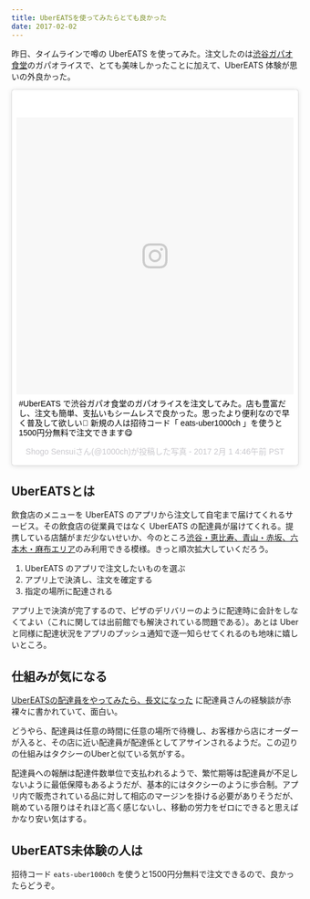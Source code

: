 ```yaml
---
title: UberEATSを使ってみたらとても良かった
date: 2017-02-02
---
```


昨日、タイムラインで噂の UberEATS を使ってみた。注文したのは[渋谷ガパオ食堂](https://tabelog.com/tokyo/A1303/A130301/13174303/)のガパオライスで、とても美味しかったことに加えて、UberEATS 体験が思いの外良かった。

<blockquote class="instagram-media" data-instgrm-captioned data-instgrm-version="7" style=" background:#FFF; border:0; border-radius:3px; box-shadow:0 0 1px 0 rgba(0,0,0,0.5),0 1px 10px 0 rgba(0,0,0,0.15); margin: 1px; max-width:658px; padding:0; width:99.375%; width:-webkit-calc(100% - 2px); width:calc(100% - 2px);"><div style="padding:8px;"> <div style=" background:#F8F8F8; line-height:0; margin-top:40px; padding:50.0% 0; text-align:center; width:100%;"> <div style=" background:url(data:image/png;base64,iVBORw0KGgoAAAANSUhEUgAAACwAAAAsCAMAAAApWqozAAAABGdBTUEAALGPC/xhBQAAAAFzUkdCAK7OHOkAAAAMUExURczMzPf399fX1+bm5mzY9AMAAADiSURBVDjLvZXbEsMgCES5/P8/t9FuRVCRmU73JWlzosgSIIZURCjo/ad+EQJJB4Hv8BFt+IDpQoCx1wjOSBFhh2XssxEIYn3ulI/6MNReE07UIWJEv8UEOWDS88LY97kqyTliJKKtuYBbruAyVh5wOHiXmpi5we58Ek028czwyuQdLKPG1Bkb4NnM+VeAnfHqn1k4+GPT6uGQcvu2h2OVuIf/gWUFyy8OWEpdyZSa3aVCqpVoVvzZZ2VTnn2wU8qzVjDDetO90GSy9mVLqtgYSy231MxrY6I2gGqjrTY0L8fxCxfCBbhWrsYYAAAAAElFTkSuQmCC); display:block; height:44px; margin:0 auto -44px; position:relative; top:-22px; width:44px;"></div></div> <p style=" margin:8px 0 0 0; padding:0 4px;"> <a href="https://www.instagram.com/p/BP-DCblDI2l/" style=" color:#000; font-family:Arial,sans-serif; font-size:14px; font-style:normal; font-weight:normal; line-height:17px; text-decoration:none; word-wrap:break-word;" target="_blank">#UberEATS で渋谷ガパオ食堂のガパオライスを注文してみた。店も豊富だし、注文も簡単、支払いもシームレスで良かった。思ったより便利なので早く普及して欲しい🚗 新規の人は招待コード「 eats-uber1000ch 」を使うと1500円分無料で注文できます😋</a></p> <p style=" color:#c9c8cd; font-family:Arial,sans-serif; font-size:14px; line-height:17px; margin-bottom:0; margin-top:8px; overflow:hidden; padding:8px 0 7px; text-align:center; text-overflow:ellipsis; white-space:nowrap;">Shogo Sensuiさん(@1000ch)が投稿した写真 - <time style=" font-family:Arial,sans-serif; font-size:14px; line-height:17px;" datetime="2017-02-01T12:46:37+00:00">2017 2月 1 4:46午前 PST</time></p></div></blockquote>

## UberEATSとは

飲食店のメニューを UberEATS のアプリから注文して自宅まで届けてくれるサービス。その飲食店の従業員ではなく UberEATS の配達員が届けてくれる。提携している店舗がまだ少ないせいか、今のところ[渋谷・恵比寿、青山・赤坂、六本木・麻布エリア](https://about.ubereats.com/ja/tokyo/faq/)のみ利用できる模様。きっと順次拡大していくだろう。

1. UberEATS のアプリで注文したいものを選ぶ
2. アプリ上で決済し、注文を確定する
3. 指定の場所に配達される

アプリ上で決済が完了するので、ピザのデリバリーのように配達時に会計をしなくてよい（これに関しては出前館でも解決されている問題である）。あとは Uber と同様に配達状況をアプリのプッシュ通知で逐一知らせてくれるのも地味に嬉しいところ。

## 仕組みが気になる

[UberEATSの配達員をやってみたら、長文になった](http://www.akiyan.com/blog/archives/2016/09/ubereats-deliverer.html) に配達員さんの経験談が赤裸々に書かれていて、面白い。

どうやら、配達員は任意の時間に任意の場所で待機し、お客様から店にオーダーが入ると、その店に近い配達員が配達係としてアサインされるようだ。この辺りの仕組みはタクシーのUberと似ている気がする。

配達員への報酬は配達件数単位で支払われるようで、繁忙期等は配達員が不足しないように最低保障もあるようだが、基本的にはタクシーのように歩合制。アプリ内で販売されている品に対して相応のマージンを掛ける必要がありそうだが、眺めている限りはそれほど高く感じないし、移動の労力をゼロにできると思えばかなり安い気はする。

## UberEATS未体験の人は

招待コード `eats-uber1000ch` を使うと1500円分無料で注文できるので、良かったらどうぞ。

